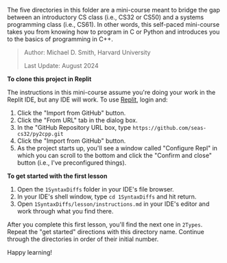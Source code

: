 The five directories in this folder are a mini-course meant to
bridge the gap between an introductory CS class (i.e., CS32 or
CS50) and a systems programming class (i.e., CS61). In other
words, this self-paced mini-course takes you from knowing
how to program in C or Python and introduces you to the basics
of programming in C++.

> Author: Michael D. Smith, Harvard University
> 
> Last Update: August 2024

**To clone this project in Replit**

The instructions in this mini-course assume you're doing your
work in the Replit IDE, but any IDE will work. To use
[Replit](https://www.replit.com), login and:

1.  Click the "Import from GitHub" button. 
2.  Click the "From URL" tab in the dialog box.
3.  In the "GitHub Repository URL box, type `https://github.com/seas-cs32/py2cpp.git`
4.  Click the "Import from GitHub" button.
5.  As the project starts up, you'll see a window called "Configure Repl" in which you can scroll to the bottom and click the "Confirm and close" button (i.e., I've preconfigured things).

**To get started with the first lesson**

1.  Open the `1SyntaxDiffs` folder in your IDE's file browser.
2.  In your IDE's shell window, type `cd 1SyntaxDiffs` and hit
    return.
3.  Open `1SyntaxDiffs/lesson/instructions.md` in your IDE's
    editor and work through what you find there.

After you complete this first lesson, you'll find the next
one in `2Types`. Repeat the "get started" directions with 
this directory name. Continue through the directories in
order of their initial number.

Happy learning!
